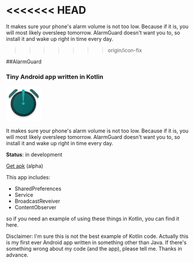 
<<<<<<< HEAD
=======
It makes sure your phone's alarm volume is not too low. Because if it is, you will most likely oversleep tomorrow. 
AlarmGuard doesn't want you to, so install it and wake up right in time every day.
>>>>>>> origin/icon-fix

##AlarmGuard 

### Tiny Android app written in Kotlin

![App icon](https://github.com/Kondenko/alarm-guard/blob/master/app/src/main/res/mipmap-xhdpi/ic_launcher.png)

It makes sure your phone's alarm volume is not too low. Because if it is, you will most likely oversleep tomorrow. 
AlarmGuard doesn't want you to, so install it and wake up right in time every day.

**Status**: in development

[Get apk](//drive.google.com/open?id=0B6T71HBrEWpAZHNITG1rV0dhMXc) (alpha)

This app includes:
- SharedPreferences
- Service
- BroadcastReveiver
- ContentObserver

so if you need an example of using these things in Kotlin, you can find it here.

Disclaimer:
I'm sure this is not the best example of Kotlin code. Actually this is my first ever Android app written in something other than Java.
If there's something wrong about my code (and the app), please tell me. Thanks in advance.
